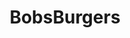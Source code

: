 ---
title: BobsBurgers
crosslinks:
- KissCartoon
- lootcratespoilers
- videos
- livven
- BrasilOnReddit
- rickandmorty_C137
- AnimationMemes
- funny
- Irma
- GradSchool
- nothinghappens
- BoJackHorseman
- PleX
- stevenuniverse
- rush
- netflix
- CrossStitch
- americandad
- funkopop
- CraftyTrolls
---
